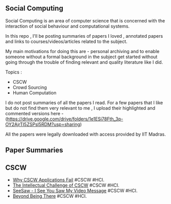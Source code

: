 ## Social Computing
Social Computing is an area of computer science that is concerned with the interaction of social behaviour and computational systems.

In this repo , I'll be posting summaries of papers I loved , annotated papers and links to courses/videos/articles related to the subject.

My main motivations for doing this are - personal archiving and to enable someone without a formal background in the subject get started without going through the trouble of finding relevant and quality literature like I did. 

Topics :
* CSCW
* Crowd Sourcing
* Human Computation

I do not post summaries of all the papers I read. For a few papers that I like but do not find them very relevant to me , I upload their highlighted and commented versions here - (https://drive.google.com/drive/folders/1e1ESi78Fth_3p-OY2AjrTI5ZSPsl5RDM?usp=sharing)

All the papers were legally downloaded with access provided by IIT Madras.

## Paper Summaries

## CSCW

* [Why CSCW Applications Fail](https://dl.acm.org/citation.cfm?id=62273) #CSCW #HCI. 
* [The Intellectual Challenge of CSCW](https://dl.acm.org/citation.cfm?id=1463020) #CSCW #HCI. 
* [SeeSaw - I See You Saw My Video Message](https://dl.acm.org/citation.cfm?id=2785847) #CSCW #HCI. 
* [Beyond Being There](https://dl.acm.org/citation.cfm?id=142769) #CSCW #HCI. 

